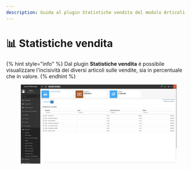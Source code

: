 ```yaml
---
description: Guida al plugin Statistiche vendita del modulo Articoli
---
```


# 📊 Statistiche vendita

{% hint style="info" %}
Dal plugin **Statistiche vendita** è possibile visualizzare l'incisività dei diversi articoli sulle vendite, sia in percentuale che in valore.
{% endhint %}

<figure><img src="../../../../.gitbook/assets/immagine (11) (2).png" alt=""><figcaption></figcaption></figure>

